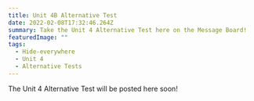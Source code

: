 ```yaml
---
title: Unit 4B Alternative Test
date: 2022-02-08T17:32:46.264Z
summary: Take the Unit 4 Alternative Test here on the Message Board!
featuredImage: ""
tags:
  - Hide-everywhere
  - Unit 4
  - Alternative Tests
---
```

The Unit 4 Alternative Test will be posted here soon!
